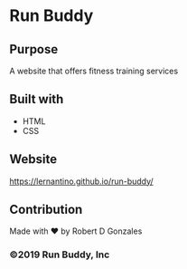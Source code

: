 # Run Buddy

## Purpose
A website that offers fitness training services

## Built with
* HTML
* CSS

## Website
https://lernantino.github.io/run-buddy/

## Contribution
Made with ❤️ by Robert D Gonzales

### ©️2019 Run Buddy, Inc